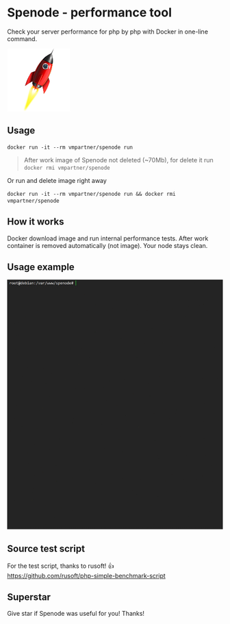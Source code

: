 # Spenode - performance tool
Check your server performance for php by php with Docker in one-line command.

![logo](assets/logo.png)  

## Usage
```
docker run -it --rm vmpartner/spenode run
```
> After work image of Spenode not deleted (~70Mb), for delete it run ```docker rmi vmpartner/spenode```

Or run and delete image right away  
```
docker run -it --rm vmpartner/spenode run && docker rmi vmpartner/spenode
```

## How it works
Docker download image and run internal performance tests. After work container is removed automatically (not image). Your node stays clean.  

## Usage example 

![record](assets/rec1.gif)

## Source test script
For the test script, thanks to rusoft! :+1:  
https://github.com/rusoft/php-simple-benchmark-script

## Superstar
Give star if Spenode was useful for you! Thanks!
